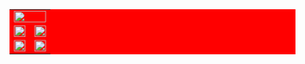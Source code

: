 <table width="100%" border="0" cellpadding="5" cellspacing="5" style="background: red">
  <tr border="0">
    <td border="0" colspan="2">
      <img src="http://github-profile-summary-cards.vercel.app/api/cards/profile-details?username=kh1ndr1kson&theme=github_dark" width="100%" />
    </td>
  </tr>
  <tr border="0">
    <td border="0">
      <img src="http://github-profile-summary-cards.vercel.app/api/cards/repos-per-language?username=kh1ndr1kson&theme=github_dark" width="100%" />
    </td>
    <td border="0">
      <img src="http://github-profile-summary-cards.vercel.app/api/cards/most-commit-language?username=kh1ndr1kson&theme=github_dark" width="100%" />
    </td>
  </tr>
  <tr border="0">
    <td border="0">
      <img src="http://github-profile-summary-cards.vercel.app/api/cards/stats?username=kh1ndr1kson&theme=github_dark" width="100%" />
    </td>
    <td border="0">
      <img src="http://github-profile-summary-cards.vercel.app/api/cards/productive-time?username=kh1ndr1kson&theme=github_dark&utcOffset=8" width="100%" />
    </td>
  </tr>
</table>
